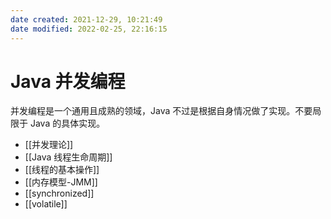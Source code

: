 ```yaml
---
date created: 2021-12-29, 10:21:49
date modified: 2022-02-25, 22:16:15
---
```


# Java 并发编程

并发编程是一个通用且成熟的领域，Java 不过是根据自身情况做了实现。不要局限于 Java 的具体实现。

- [[并发理论]]
- [[Java 线程生命周期]]
- [[线程的基本操作]]
- [[内存模型-JMM]]
- [[synchronized]]
- [[volatile]]

